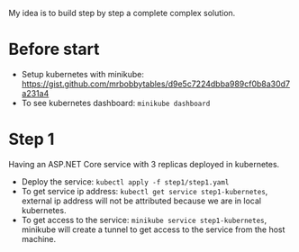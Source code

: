 My idea is to build step by step a complete complex solution.

# Before start
- Setup kubernetes with minikube: https://gist.github.com/mrbobbytables/d9e5c7224dbba989cf0b8a30d7a231a4
- To see kubernetes dashboard: `minikube dashboard`

# Step 1

Having an ASP.NET Core service with 3 replicas deployed in kubernetes. 
- Deploy the service: `kubectl apply -f step1/step1.yaml`
- To get service ip address: `kubectl get service step1-kubernetes`, external ip address will not be attributed because we are in local kubernetes.
- To get access to the service: `minikube service step1-kubernetes`, minikube will create a tunnel to get access to the service from the host machine.


